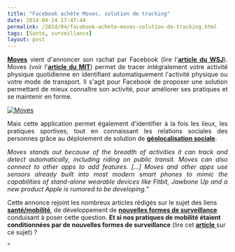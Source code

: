 ```yaml
---
title: "Facebook achète Moves, solution de tracking"
date: 2014-04-24 17:47:44
permalink: /2014/04/facebook-achete-moves-solution-de-tracking.html
tags: [Santé, surveillance]
layout: post
---
```


<p style="text-align: justify"><a href="http://www.moves-app.com/" target="_blank"><strong>Moves</strong></a> vient d'annoncer son rachat par Facebook (lire l'<a href="http://blogs.wsj.com/digits/2014/04/24/with-app-acquisition-facebook-enters-fitness-tracking-market/" target="_blank"><strong>article du WSJ</strong></a>). Moves (voir l'<a href="http://www.technologyreview.com/news/510491/every-step-you-take-tracked-automatically/" target="_blank"><strong>article du MIT</strong></a>) permet de tracer intégralement votre activité physique quotidienne en identifiant automatiquement l'activité physique ou votre mode de transport. Il s'agit pour Facebook de proposer une solution permettant de mieux connaître son activité, pour améliorer ses pratiques et se maintenir en forme. </p> <p style="text-align: justify"><a class="asset-img-link" href="https://gabrielplassat.github.io/transportsdufutur/wp-content/uploads/sites/6/old/6a0120a66d2ad4970b01a511a81817970c-pi.jpg"><img alt="Moves" border="0" class="asset  asset-image at-xid-6a0120a66d2ad4970b01a511a81817970c image-full img-responsive" src="/wp-content/uploads/sites/6/old/6a0120a66d2ad4970b01a511a81817970c-800wi.jpg" title="Moves" /></a></p> <p style="text-align: justify">Mais cette application permet également d'identifier à la fois les lieux, les pratiques sportives, tout en connaissant les relations sociales des personnes grâce au déploiement de solution de <a href="http://www.lefigaro.fr/secteur/high-tech/2014/04/18/01007-20140418ARTFIG00265-facebook-se-lance-dans-la-geolocalisation-sociale.php" target="_blank"><strong>géolocalisation sociale</strong></a>.</p>  <!--more-->  <p style="text-align: justify"><em>Moves stands out because of the breadth of activities it can track and detect automatically, including riding on public transit. Moves can also connect to other apps to add features. [...] Moves and other apps use sensors already built into most modern smart phones to mimic the capabilities of stand-alone wearable devices like Fitbit, Jawbone Up and a new product Apple is rumored to be developing.</em>"</p> <p style=""text-align: justify"">Cette annonce rejoint les nombreux articles rédigés sur le sujet des liens <a href="https://gabrielplassat.github.io/transportsdufutur/?s=sante"" target=""_blank""><strong>santé/mobilité</strong></a>, de développement de <a href="https://gabrielplassat.github.io/transportsdufutur/?s=surveillance"" target=""_blank""><strong>nouvelles formes de surveillance</strong></a> conduisant à poser cette question. <strong>Et si nos pratiques de mobilité étaient conditionnées par de nouvelles formes de surveillance</strong> (lire cet <a href="https://gabrielplassat.github.io/transportsdufutur/2013/08/les-technologies-de-surveillance-vont-structurer-nos-pratiques-de-mobilites.html"" target=""_blank""><strong>article</strong> </a>sur ce sujet) ?</p>"
